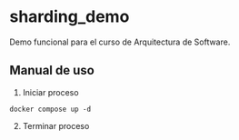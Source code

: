 # sharding_demo
Demo funcional para el curso de Arquitectura de Software.

## Manual de uso

1. Iniciar proceso
```
docker compose up -d

```

2. Terminar proceso